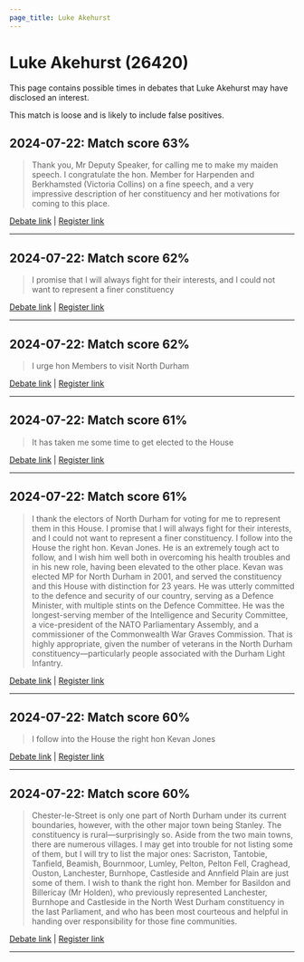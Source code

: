 ```yaml
---
page_title: Luke Akehurst
---
```


# Luke Akehurst  (26420)

This page contains possible times in debates that Luke Akehurst may have disclosed an interest.

This match is loose and is likely to include false positives. 



## 2024-07-22: Match score 63%

>Thank you, Mr Deputy Speaker, for calling me to make my maiden speech. I congratulate the hon. Member for Harpenden and Berkhamsted (Victoria Collins) on a fine speech, and a very impressive description of her constituency and her motivations for coming to this place.

[Debate link](https://www.theyworkforyou.com/debates/?id=2024-07-22e.480.0) | [Register link](https://www.theyworkforyou.com/mp/26420/register)


---



## 2024-07-22: Match score 62%

>I promise that I will always fight for their interests, and I could not want to represent a finer constituency

[Debate link](https://www.theyworkforyou.com/debates/?id=2024-07-22e.480.0) | [Register link](https://www.theyworkforyou.com/mp/26420/register)


---



## 2024-07-22: Match score 62%

>I urge hon Members to visit North Durham

[Debate link](https://www.theyworkforyou.com/debates/?id=2024-07-22e.480.0) | [Register link](https://www.theyworkforyou.com/mp/26420/register)


---



## 2024-07-22: Match score 61%

>It has taken me some time to get elected to the House

[Debate link](https://www.theyworkforyou.com/debates/?id=2024-07-22e.480.0) | [Register link](https://www.theyworkforyou.com/mp/26420/register)


---



## 2024-07-22: Match score 61%

>I thank the electors of North Durham for voting for me to represent them in this House. I promise that I will always fight for their interests, and I could not want to represent a finer constituency. I follow into the House the right hon. Kevan Jones. He is an extremely tough act to follow, and I wish him well both in overcoming his health troubles and in his new role, having been elevated to the other place. Kevan was elected MP for North Durham in 2001, and served the constituency and this House with distinction for 23 years. He was utterly committed to the defence and security of our country, serving as a Defence Minister, with multiple stints on the Defence Committee. He was the longest-serving member of the Intelligence and Security Committee, a vice-president of the NATO Parliamentary Assembly, and a commissioner of the Commonwealth War Graves Commission. That is highly appropriate, given the number of veterans in the North Durham constituency—particularly people associated with the Durham Light Infantry.

[Debate link](https://www.theyworkforyou.com/debates/?id=2024-07-22e.480.0) | [Register link](https://www.theyworkforyou.com/mp/26420/register)


---



## 2024-07-22: Match score 60%

>I follow into the House the right hon Kevan Jones

[Debate link](https://www.theyworkforyou.com/debates/?id=2024-07-22e.480.0) | [Register link](https://www.theyworkforyou.com/mp/26420/register)


---



## 2024-07-22: Match score 60%

>Chester-le-Street is only one part of North Durham under its current boundaries, however, with the other major town being Stanley. The constituency is rural—surprisingly so. Aside from the two main towns, there are numerous villages. I may get into trouble for not listing some of them, but I will try to list the major ones: Sacriston, Tantobie, Tanfield, Beamish, Bournmoor, Lumley, Pelton, Pelton Fell, Craghead, Ouston, Lanchester, Burnhope, Castleside and Annfield Plain are just some of them. I wish to thank the right hon. Member for Basildon and Billericay (Mr Holden), who previously represented Lanchester, Burnhope and Castleside in the North West Durham constituency in the last Parliament, and who has been most courteous and helpful in handing over responsibility for those fine communities.

[Debate link](https://www.theyworkforyou.com/debates/?id=2024-07-22e.480.0) | [Register link](https://www.theyworkforyou.com/mp/26420/register)


---


